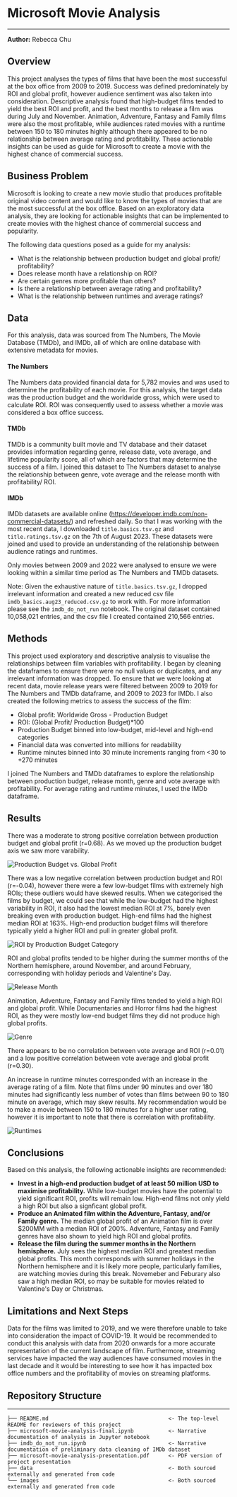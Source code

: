 # Microsoft Movie Analysis 
***
**Author:** Rebecca Chu


## Overview

This project analyses the types of films that have been the most successful at the box office from 2009 to 2019. Success was defined predominately by ROI and global profit, however audience sentiment was also taken into consideration. Descriptive analysis found that high-budget films tended to yield the best ROI and profit, and the best months to release a film was during July and November. Animation, Adventure, Fantasy and Family films were also the most profitable, while audiences rated movies with a runtime between 150 to 180 minutes highly although there appeared to be no relationship between average rating and profitability. These actionable insights can be used as guide for Microsoft to create a movie with the highest chance of commercial success.


## Business Problem

Microsoft is looking to create a new movie studio that produces profitable original video content and would like to know the types of movies that are the most successful at the box office. Based on an exploratory data analysis, they are looking for actionable insights that can be implemented to create movies with the highest chance of commercial success and popularity.

The following data questions posed as a guide for my analysis: 

* What is the relationship between production budget and global profit/ profitability?
* Does release month have a relationship on ROI?
* Are certain genres more profitable than others?
* Is there a relationship between average rating and profitability?
* What is the relationship between runtimes and average ratings?


## Data

For this analysis, data was sourced from The Numbers, The Movie Database (TMDb), and IMDb, all of which are online database with extensive metadata for movies.

#### The Numbers
The Numbers data provided financial data for 5,782 movies and was used to determine the profitability of each movie. For this analysis, the target data was the production budget and the worldwide gross, which were used to calculate ROI. ROI was consequently used to assess whether a movie was considered a box office success.

#### TMDb
TMDb is a community built movie and TV database and their dataset provides information regarding genre, release date, vote average, and lifetime popularity score, all of which are factors that may determine the success of a film. I joined this dataset to The Numbers dataset to analyse the relationship between genre, vote average and the release month with profitability/ ROI.

#### IMDb

IMDb datasets are available online (https://developer.imdb.com/non-commercial-datasets/) and refreshed daily. So that I was working with the most recent data, I downloaded ```title.basics.tsv.gz``` and ```title.ratings.tsv.gz``` on the 7th of August 2023. These datasets were joined and used to provide an understanding of the relationship between audience ratings and runtimes.

Only movies between 2009 and 2022 were analysed to ensure we were looking within a similar time period as The Numbers and TMDb datasets.

Note: Given the exhaustive nature of ```title.basics.tsv.gz```, I dropped irrelevant information and created a new reduced csv file ```imdb_basics.aug23_reduced.csv.gz``` to work with. For more information please see the ```imdb_do_not_run``` notebook. The original dataset contained 10,058,021 entries, and the csv file I created contained 210,566 entries.


## Methods

This project used exploratory and descriptive analysis to visualise the relationships between film variables with profitability. I began by cleaning the dataframes to ensure there were no null values or duplicates, and any irrelevant information was dropped. To ensure that we were looking at recent data, movie release years were filtered between 2009 to 2019 for The Numbers and TMDb dataframe, and 2009 to 2023 for IMDb. I also created the following metrics to assess the success of the film:

* Global profit: Worldwide Gross - Production Budget
* ROI: (Global Profit/ Production Budget)*100
* Production Budget binned into low-budget, mid-level and high-end categories 
* Financial data was converted into millions for readability
* Runtime minutes binned into 30 minute increments ranging from <30 to +270 minutes

I joined The Numbers and TMDb dataframes to explore the relationship between production budget, release month, genre and vote average with profitability. For average rating and runtime minutes, I used the IMDb dataframe.


## Results

There was a moderate to strong positive correlation between production budget and global profit (r=0.68). As we moved up the production budget axis we saw more varability.

![Production Budget vs. Global Profit](images/production_budget_vs_global_profit.png)

There was a low negative correlation between production budget and ROI (r=-0.04), however there were a few low-budget films with extremely high ROIs; these outliers would have skewed results. When we categorised the films by budget, we could see that while the low-budget had the highest variability in ROI, it also had the lowest median ROI at 7%, barely even breaking even with production budget. High-end films had the highest median ROI at 163%. High-end production budget films will therefore typically yield a higher ROI and pull in greater global profit. 

![ROI by Production Budget Category](images/ROI_by_budget_category.png)

ROI and global profits tended to be higher during the summer months of the Northern hemisphere, around November, and around February, corresponding with holiday periods and Valentine's Day.

![Release Month](images/release_month.png)

Animation, Adventure, Fantasy and Family films tended to yield a high ROI and global profit. While Documentaries and Horror films had the highest ROI, as they were mostly low-end budget films they did not produce high global profits.

![Genre](images/profit_by_genre.png)

There appears to be no correlation between vote average and ROI (r=0.01) and a low positive correlation between vote average and global profit (r=0.30). 

An increase in runtime minutes corresponded with an increase in the average rating of a film. Note that films under 90 minutes and over 180 minutes had significantly less number of votes than films between 90 to 180 minute on average, which may skew results. My recommendation would be to make a movie between 150 to 180 minutes for a higher user rating, however it is important to note that there is correlation with profitability.

![Runtimes](images/runtimes.png)

## Conclusions

Based on this analysis, the following actionable insights are recommended:

* **Invest in a high-end production budget of at least 50 million USD to maximise profitability.** While low-budget movies have the potential to yield significant ROI, profits will remain low. High-end films not only yield a high ROI but also a signficant global profit.
* **Produce an Animated film within the Adventure, Fantasy, and/or Family genre.** The median global profit of an Animation film is over $200MM with a median ROI of 200%. Adventure, Fantasy and Family genres have also shown to yield high ROI and global profits. 
* **Release the film during the summer months in the Northern hemisphere.** July sees the highest median ROI and greatest median global profits. This month corresponds with summer holidays in the Northern hemisphere and it is likely more people, particularly families, are watching movies during this break. Novemeber and Feburary also saw a high median ROI, so may be suitable for movies related to Valentine's Day or Christmas.
  
## Limitations and Next Steps

Data for the films was limited to 2019, and we were therefore unable to take into consideration the impact of COVID-19. It would be recommended to conduct this analysis with data from 2020 onwards for a more accurate representation of the current landscape of film. Furthermore, streaming services have impacted the way audiences have consumed movies in the last decade and it would be interesting to see how it has impacted box office numbers and the profitability of movies on streaming platforms.

## Repository Structure
***

```
├── README.md                                      <- The top-level README for reviewers of this project
├── microsoft-movie-analysis-final.ipynb           <- Narrative documentation of analysis in Jupyter notebook
├── imdb_do_not_run.ipynb                          <- Narrative documentation of preliminary data cleaning of IMDb dataset
├── microsoft-movie-analysis-presentation.pdf      <- PDF version of project presentation
├── data                                           <- Both sourced externally and generated from code
└── images                                         <- Both sourced externally and generated from code
```

